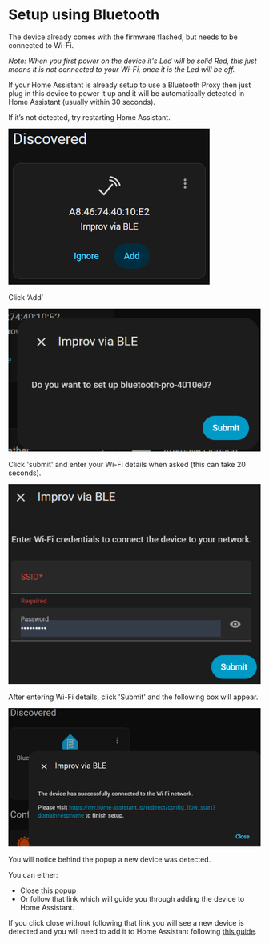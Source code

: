 # Setup using Bluetooth 
The device already comes with the firmware flashed, but needs to be connected to Wi-Fi.

_Note: When you first power on the device it's Led will be solid Red, this just means it is not connected to your Wi-Fi, once it is the Led will be off._

If your Home Assistant is already setup to use a Bluetooth Proxy then just plug in this device to power it up and it will be automatically detected in Home Assistant (usually within 30 seconds).

If it’s not detected, try restarting Home Assistant.

![](images/Setup-Bluetooth-Device-Discovered.png)

Click ‘Add’

![](images/Setup-Bluetooth-Do-You-Want-To-Setup-Question.png)

Click 'submit' and enter your Wi-Fi details when asked (this can take 20 seconds).

![](images/Setup-Bluetooth-WiFi.png)


After entering Wi-Fi details, click 'Submit' and the following box will appear.

![](images/Setup-Bluetooth-After-WiFi-Setup.png)

You will notice behind the popup a new device was detected.

You can either:
- Close this popup
- Or follow that link which will guide you through adding the device to Home Assistant.

If you click close without following that link you will see a new device is detected and you will need to add it to Home Assistant following [this guide](add-to-home-assistant.md).  
